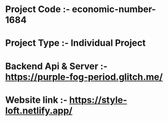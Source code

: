 # Project Code :- economic-number-1684 
# Project Type :- Individual Project 
# Backend Api & Server :- https://purple-fog-period.glitch.me/
# Website link :- https://style-loft.netlify.app/
